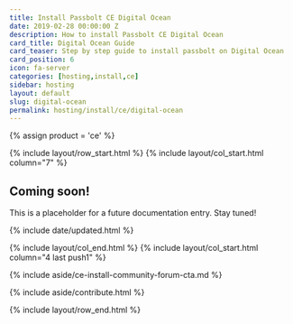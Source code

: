 ```yaml
---
title: Install Passbolt CE Digital Ocean
date: 2019-02-28 00:00:00 Z
description: How to install Passbolt CE Digital Ocean
card_title: Digital Ocean Guide
card_teaser: Step by step guide to install passbolt on Digital Ocean
card_position: 6
icon: fa-server
categories: [hosting,install,ce]
sidebar: hosting
layout: default
slug: digital-ocean
permalink: hosting/install/ce/digital-ocean
---
```


{% assign product = 'ce' %}

{% include layout/row_start.html %}
{% include layout/col_start.html column="7" %}

## Coming soon!
This is a placeholder for a future documentation entry.
Stay tuned!

{% include date/updated.html %}

{% include layout/col_end.html %}
{% include layout/col_start.html column="4 last push1" %}

{% include aside/ce-install-community-forum-cta.md %}

{% include aside/contribute.html %}

{% include layout/row_end.html %}
